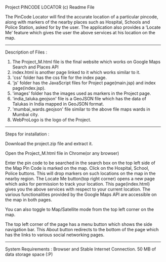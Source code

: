 Project
PINCODE LOCATOR (c) Readme File

The PinCode Locator will find the accurate location of a particular pincode, 
along with markers of the nearby places such as Hospital, Schools and Police Station, asked for by the user. 
The application also provides a ‘Locate Me’ feature which gives the user the above services at his location on the map.
__________________________________________________________________________________________________________________________
Description of Files : 

1. The Project_M.html file is the final website which works on Google Maps Search and Places API
2. index.html is another page linked to it which works similar to it.
3. 'css' folder has the css file for the index page.
4. 'js' folder has the JavaScript files for Project page(main.jsp) and index page(index.jsp).
5. 'images' folder has the images used as markers in the Project page.
6. 'india_taluka.geojson' file is a GeoJSON file which has the data of Talukas in India mapped in GeoJSON format.
7. 'mumbai_wards.geojson' file similar to the above file maps wards in Mumbai city.
8. WebProLogo is the logo of the Project.
----------------------------------------------------------------------------------------------------------------
Steps for installation : 

Download the project.zip file and extract it.

Open the Project_M.html file in Chrome(or any browser)

Enter the pin code to be searched in the search box on the top left side of the Map
Pin Code is marked on the map. Click on the Hospital, School, Police buttons.
This will drop markers on such locations on the map in the nearby region.
The Locate Me button(top right corner) opens a new page which asks for permission to track your location.
This page(index.html) gives you the above services with respect to your current location.
The various functionalities provided by the Google Maps API are accessible on the map in both pages.

You can also toggle to Map/Satellite mode from the top left corner on the map.

The top left corner of the page has a menu button which shows the side navigation bar.
This About button redirects to the bottom of the page which has the links to various social networking pages.

----------------------------------------------------------------------------------------------------------------

System Requirements : 
Browser and Stable Internet Connection.
50 MB of data storage space (:P)
